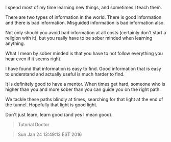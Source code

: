 I spend most of my time learning new things, and sometimes I teach them. 

There are two types of information in the world. There is good information and there is bad information. Misguided information is bad information also. 

Not only should you avoid bad information at all costs (certainly don't start a religion with it), but you really have to be sober minded when learning anything. 

What I mean by sober minded is that you have to not follow everything you hear even if it seems right. 

I have found that information is easy to find. Good information that is easy to understand and actually useful is much harder to find. 

It is definitely good to have a mentor. When times get hard, someone who is higher than you and more sober than you can guide you on the right path. 

We tackle these paths blindly at times, searching for that light at the end of the tunnel. Hopefully that light is good light. 

Don't just learn, learn good (and yes I mean good).


> Tutorial Doctor

> Sun Jan 24 13:49:13 EST 2016
